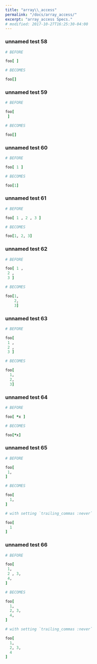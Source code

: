 ```yaml
---
title: "array\\_access"
permalink: "/docs/array_access/"
excerpt: "array_access Specs."
# modified: 2017-10-27T16:25:30-04:00
---
```

### unnamed test 58
```ruby
# BEFORE

foo[ ]

```
```ruby
# BECOMES

foo[]

```
### unnamed test 59
```ruby
# BEFORE

foo[
 ]

```
```ruby
# BECOMES

foo[]

```
### unnamed test 60
```ruby
# BEFORE

foo[ 1 ]

```
```ruby
# BECOMES

foo[1]

```
### unnamed test 61
```ruby
# BEFORE

foo[ 1 , 2 , 3 ]

```
```ruby
# BECOMES

foo[1, 2, 3]

```
### unnamed test 62
```ruby
# BEFORE

foo[ 1 ,
 2 ,
 3 ]

```
```ruby
# BECOMES

foo[1,
    2,
    3]

```
### unnamed test 63
```ruby
# BEFORE

foo[
 1 ,
 2 ,
 3 ]

```
```ruby
# BECOMES

foo[
  1,
  2,
  3]

```
### unnamed test 64
```ruby
# BEFORE

foo[ *x ]

```
```ruby
# BECOMES

foo[*x]

```
### unnamed test 65
```ruby
# BEFORE

foo[
 1,
]

```
```ruby
# BECOMES

foo[
  1,
]

```
```ruby
# with setting `trailing_commas :never`

foo[
  1
]
```
### unnamed test 66
```ruby
# BEFORE

foo[
 1,
 2 , 3,
 4,
]

```
```ruby
# BECOMES

foo[
  1,
  2, 3,
  4,
]
```
```ruby
# with setting `trailing_commas :never`

foo[
  1,
  2, 3,
  4
]
```
